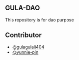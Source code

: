 ## GULA-DAO

This repository is for dao purpose

## Contributor

- [@gulagulali404](https://github.com/gulagulali404/)
- [@yunnie-pin](https://github.com/Yunnie-pin)
